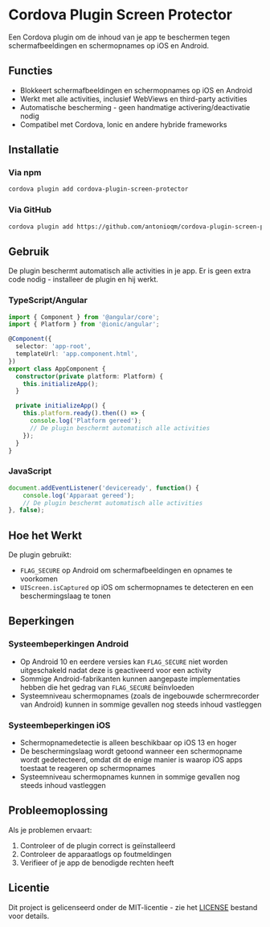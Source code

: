 # Cordova Plugin Screen Protector

Een Cordova plugin om de inhoud van je app te beschermen tegen schermafbeeldingen en schermopnames op iOS en Android.

## Functies

- Blokkeert schermafbeeldingen en schermopnames op iOS en Android
- Werkt met alle activities, inclusief WebViews en third-party activities
- Automatische bescherming - geen handmatige activering/deactivatie nodig
- Compatibel met Cordova, Ionic en andere hybride frameworks

## Installatie

### Via npm

```bash
cordova plugin add cordova-plugin-screen-protector
```

### Via GitHub

```bash
cordova plugin add https://github.com/antonioqm/cordova-plugin-screen-protector.git
```

## Gebruik

De plugin beschermt automatisch alle activities in je app. Er is geen extra code nodig - installeer de plugin en hij werkt.

### TypeScript/Angular

```typescript
import { Component } from '@angular/core';
import { Platform } from '@ionic/angular';

@Component({
  selector: 'app-root',
  templateUrl: 'app.component.html',
})
export class AppComponent {
  constructor(private platform: Platform) {
    this.initializeApp();
  }

  private initializeApp() {
    this.platform.ready().then(() => {
      console.log('Platform gereed');
      // De plugin beschermt automatisch alle activities
    });
  }
}
```

### JavaScript

```javascript
document.addEventListener('deviceready', function() {
    console.log('Apparaat gereed');
    // De plugin beschermt automatisch alle activities
}, false);
```

## Hoe het Werkt

De plugin gebruikt:
- `FLAG_SECURE` op Android om schermafbeeldingen en opnames te voorkomen
- `UIScreen.isCaptured` op iOS om schermopnames te detecteren en een beschermingslaag te tonen

## Beperkingen

### Systeembeperkingen Android
- Op Android 10 en eerdere versies kan `FLAG_SECURE` niet worden uitgeschakeld nadat deze is geactiveerd voor een activity
- Sommige Android-fabrikanten kunnen aangepaste implementaties hebben die het gedrag van `FLAG_SECURE` beïnvloeden
- Systeemniveau schermopnames (zoals de ingebouwde schermrecorder van Android) kunnen in sommige gevallen nog steeds inhoud vastleggen

### Systeembeperkingen iOS
- Schermopnamedetectie is alleen beschikbaar op iOS 13 en hoger
- De beschermingslaag wordt getoond wanneer een schermopname wordt gedetecteerd, omdat dit de enige manier is waarop iOS apps toestaat te reageren op schermopnames
- Systeemniveau schermopnames kunnen in sommige gevallen nog steeds inhoud vastleggen

## Probleemoplossing

Als je problemen ervaart:
1. Controleer of de plugin correct is geïnstalleerd
2. Controleer de apparaatlogs op foutmeldingen
3. Verifieer of je app de benodigde rechten heeft

## Licentie

Dit project is gelicenseerd onder de MIT-licentie - zie het [LICENSE](LICENSE) bestand voor details. 
